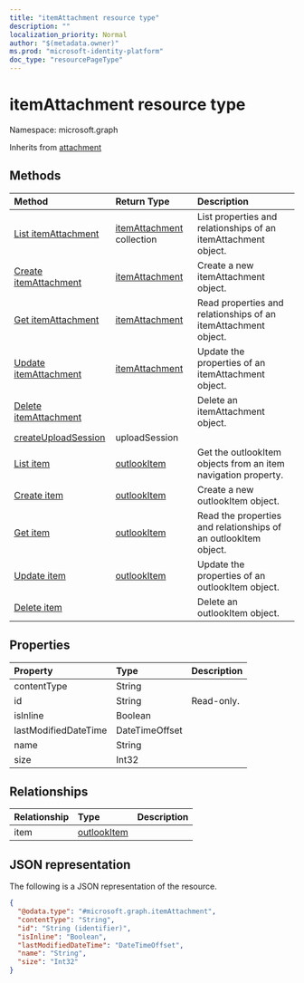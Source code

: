 ```yaml
---
title: "itemAttachment resource type"
description: ""
localization_priority: Normal
author: "$(metadata.owner)"
ms.prod: "microsoft-identity-platform"
doc_type: "resourcePageType"
---
```


# itemAttachment resource type

Namespace: microsoft.graph

Inherits from [attachment](attachment.md)

## Methods

| Method                                                              | Return Type                                    | Description                                                     |
| :------------------------------------------------------------------ | :--------------------------------------------- | :-------------------------------------------------------------- |
| [List itemAttachment](../api/itemattachment-list.md)                | [itemAttachment](itemAttachment.md) collection | List properties and relationships of an itemAttachment object.  |
| [Create itemAttachment](../api/itemattachment-create.md)            | [itemAttachment](itemAttachment.md)            | Create a new itemAttachment object.                             |
| [Get itemAttachment](../api/itemattachment-get.md)                  | [itemAttachment](itemAttachment.md)            | Read properties and relationships of an itemAttachment object.  |
| [Update itemAttachment](../api/itemattachment-update.md)            | [itemAttachment](itemAttachment.md)            | Update the properties of an itemAttachment object.              |
| [Delete itemAttachment](../api/itemattachment-delete.md)            |                                                | Delete an itemAttachment object.                                |
| [createUploadSession](../api/itemattachment-createUploadSession.md) | uploadSession                                  |                                                                 |
| [List item](../api/itemattachment-list-item.md)                     | [outlookItem](../resources/-outlookitem.md)    | Get the outlookItem objects from an item navigation property.   |
| [Create item](../api/itemattachment-post-item.md)                   | [outlookItem](../resources/-outlookitem.md)    | Create a new outlookItem object.                                |
| [Get item](../api/itemattachment-get-item.md)                       | [outlookItem](../resources/-outlookitem.md)    | Read the properties and relationships of an outlookItem object. |
| [Update item](../api/itemattachment-update-item.md)                 | [outlookItem](../resources/-outlookitem.md)    | Update the properties of an outlookItem object.                 |
| [Delete item](../api/itemattachment-delete-item.md)                 |                                                | Delete an outlookItem object.                                   |

## Properties

| Property             | Type           | Description |
| :------------------- | :------------- | :---------- |
| contentType          | String         |             |
| id                   | String         | Read-only.  |
| isInline             | Boolean        |             |
| lastModifiedDateTime | DateTimeOffset |             |
| name                 | String         |             |
| size                 | Int32          |             |

## Relationships

| Relationship | Type                                       | Description |
| :----------- | :----------------------------------------- | :---------- |
| item         | [outlookItem](../resources/outlookitem.md) |             |

## JSON representation

The following is a JSON representation of the resource.

<!-- {
  "blockType": "resource",
  "keyProperty": "id",
  "@odata.type": "microsoft.graph.itemAttachment",
  "baseType": "microsoft.graph.attachment",
  "openType": False
}
-->

```json
{
  "@odata.type": "#microsoft.graph.itemAttachment",
  "contentType": "String",
  "id": "String (identifier)",
  "isInline": "Boolean",
  "lastModifiedDateTime": "DateTimeOffset",
  "name": "String",
  "size": "Int32"
}
```
